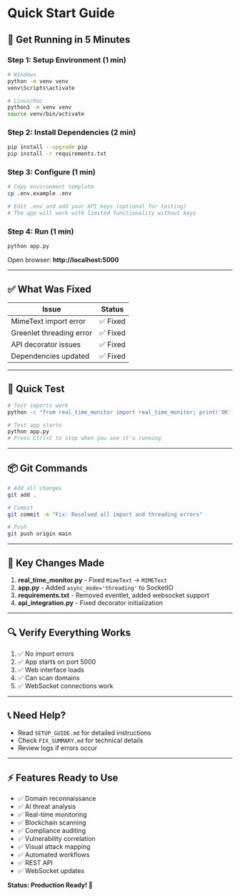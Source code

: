 # Quick Start Guide

## 🚀 Get Running in 5 Minutes

### Step 1: Setup Environment (1 min)
```bash
# Windows
python -m venv venv
venv\Scripts\activate

# Linux/Mac
python3 -m venv venv
source venv/bin/activate
```

### Step 2: Install Dependencies (2 min)
```bash
pip install --upgrade pip
pip install -r requirements.txt
```

### Step 3: Configure (1 min)
```bash
# Copy environment template
cp .env.example .env

# Edit .env and add your API keys (optional for testing)
# The app will work with limited functionality without keys
```

### Step 4: Run (1 min)
```bash
python app.py
```

Open browser: **http://localhost:5000**

---

## ✅ What Was Fixed

| Issue | Status |
|-------|--------|
| MimeText import error | ✅ Fixed |
| Greenlet threading error | ✅ Fixed |
| API decorator issues | ✅ Fixed |
| Dependencies updated | ✅ Fixed |

---

## 🧪 Quick Test

```bash
# Test imports work
python -c "from real_time_monitor import real_time_monitor; print('OK')"

# Test app starts
python app.py
# Press Ctrl+C to stop when you see it's running
```

---

## 📦 Git Commands

```bash
# Add all changes
git add .

# Commit
git commit -m "Fix: Resolved all import and threading errors"

# Push
git push origin main
```

---

## 🎯 Key Changes Made

1. **real_time_monitor.py** - Fixed `MimeText` → `MIMEText`
2. **app.py** - Added `async_mode='threading'` to SocketIO
3. **requirements.txt** - Removed eventlet, added websocket support
4. **api_integration.py** - Fixed decorator initialization

---

## 🔍 Verify Everything Works

1. ✅ No import errors
2. ✅ App starts on port 5000
3. ✅ Web interface loads
4. ✅ Can scan domains
5. ✅ WebSocket connections work

---

## 📞 Need Help?

- Read `SETUP_GUIDE.md` for detailed instructions
- Check `FIX_SUMMARY.md` for technical details
- Review logs if errors occur

---

## ⚡ Features Ready to Use

- ✅ Domain reconnaissance
- ✅ AI threat analysis
- ✅ Real-time monitoring
- ✅ Blockchain scanning
- ✅ Compliance auditing
- ✅ Vulnerability correlation
- ✅ Visual attack mapping
- ✅ Automated workflows
- ✅ REST API
- ✅ WebSocket updates

**Status: Production Ready! 🎉**

